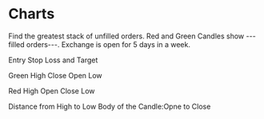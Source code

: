 


# Charts

Find the greatest stack of unfilled orders.
Red and Green Candles show ---filled orders---.
Exchange is open for 5 days in a week.

Entry Stop Loss and Target

Green
High
Close
Open
Low

Red
High
Open
Close
Low

Distance from High to Low 
Body of the Candle:Opne to Close
<!--stackedit_data:
eyJoaXN0b3J5IjpbLTE2NjI1NjM0MjIsLTkwMDM5MTE1Myw3Mz
A5OTgxMTZdfQ==
-->